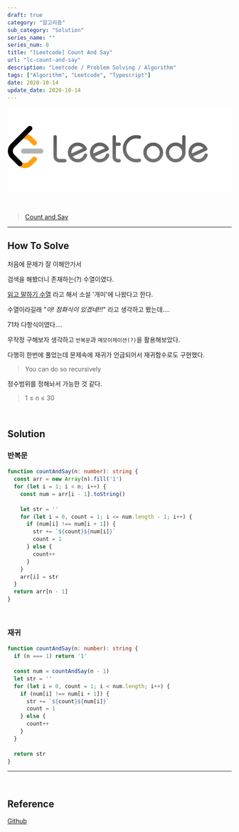 ```yaml
---
draft: true
category: "알고리즘"
sub_category: "Solution"
series_name: ""
series_num: 0
title: "[Leetcode] Count And Say"
url: "lc-count-and-say"
description: "Leetcode / Problem Solving / Algorithm"
tags: ["Algorithm", "Leetcode", "Typescript"]
date: 2020-10-14
update_date: 2020-10-14
---
```

![](https://raw.githubusercontent.com/akasai/Algorithm-Solutions/master/Leetcode/leetcode-logo.png)

<br>

> [Count and Say](https://leetcode.com/problems/count-and-say)

***

## How To Solve

처음에 문제가 잘 이해안가서

검색을 해봤더니 존재하는(?) 수열이였다.

[읽고 말하기 수열](https://ko.wikipedia.org/wiki/%EC%9D%BD%EA%B3%A0_%EB%A7%90%ED%95%98%EA%B8%B0_%EC%88%98%EC%97%B4) 라고 해서 소설 '개미'에 나왔다고 한다.

수열이라길래 "*아! 점화식이 있겠네!!!*" 라고 생각하고 봤는데....

71차 다항식이였다....

무작정 구해보자 생각하고 `반복문`과 `메모이제이션(?)`을 활용해보았다.

다행히 한번에 풀었는데 문제속에 재귀가 언급되어서 재귀함수로도 구현했다.

> You can do so recursively

정수범위를 정해놔서 가능한 것 같다. 

> 1 ≤ n ≤ 30

<br>

## Solution

### 반복문
```typescript
function countAndSay(n: number): string {
  const arr = new Array(n).fill('1')
  for (let i = 1; i < n; i++) {
    const num = arr[i - 1].toString()

    let str = ''
    for (let i = 0, count = 1; i <= num.length - 1; i++) {
      if (num[i] !== num[i + 1]) {
        str += `${count}${num[i]}`
        count = 1
      } else {
        count++
      }
    }
    arr[i] = str
  }
  return arr[n - 1]
}
```

<br>

### 재귀
```typescript
function countAndSay(n: number): string {
  if (n === 1) return '1'

  const num = countAndSay(n - 1)
  let str = ''
  for (let i = 0, count = 1; i < num.length; i++) {
    if (num[i] !== num[i + 1]) {
      str += `${count}${num[i]}`
      count = 1
    } else {
      count++
    }
  }

  return str
}
```
***

<br>

## Reference

<span class="reference">

[Github](https://github.com/akasai/Algorithm-Solutions/blob/master/Leetcode/Solution/27.Count_and_Say.ts)

</span>
